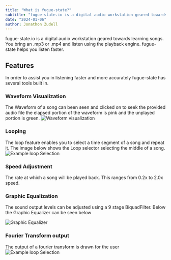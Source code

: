 ```yaml
---
title: "What is fugue-state?"
subtitle: "fugue-state.io is a digital audio workstation geared towards learning songs. You bring an .mp3 or .mp4 and listen using the playback engine. fugue-state helps you listen faster."
date: "2024-01-06"
author: Jonathon Zudell
---
```

fugue-state.io is a digital audio workstation geared towards learning songs. You bring an .mp3 or .mp4 and listen using the playback engine. fugue-state helps you listen faster.

## Features
In order to assist you in listening faster and more accurately fugue-state has several tools built in.

### Waveform Visualization
The Waveform of a song can been seen and clicked on to seek the provided audio file the elapsed portion of the waveform is pink and the unplayed portion is green.
![Waveform visualization](/waveform_visualization.png)

### Looping
The loop feature enables you to select a time segment of a song and repeat it. The image below shows the Loop selector selecting the middle of a song.
![Example loop Selection](/loop_selection.png)

### Speed Adjustment
The rate at which a song will be played back. This ranges from 0.2x to 2.0x speed.

### Graphic Equalization
The sound output levels can be adjusted using a 9 stage BiquadFilter. Below the Graphic Equalizer can be seen below

![Graphic Equalizer](/geq.png)

### Fourier Transform output
The output of a fourier transform is drawn for the user
![Example loop Selection](/fourier.png)
